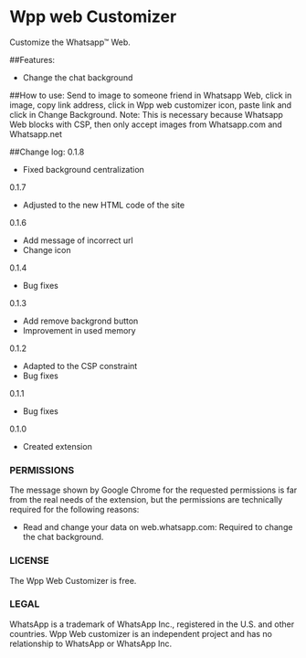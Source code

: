 # Wpp web Customizer
Customize the Whatsapp™ Web.

##Features:
- Change the chat background

##How to use:
Send to image to someone friend in Whatsapp Web, click in image, copy link address, click in Wpp web customizer icon, paste link and click in Change Background.
Note: This is necessary because Whatsapp Web blocks with CSP, then only accept images from Whatsapp.com and Whatsapp.net

##Change log:
0.1.8
- Fixed background centralization

0.1.7
- Adjusted to the new HTML code of the site

0.1.6
- Add message of incorrect url
- Change icon

0.1.4
- Bug fixes

0.1.3
- Add remove backgrond button
- Improvement in used memory

0.1.2
- Adapted to the CSP constraint
- Bug fixes

0.1.1
- Bug fixes

0.1.0
- Created extension

### PERMISSIONS
The message shown by Google Chrome for the requested permissions is far from the real needs of the extension, but the permissions are technically required for the following reasons:

- Read and change your data on web.whatsapp.com: Required to change the chat background.

### LICENSE
The Wpp Web Customizer is free.

### LEGAL
WhatsApp is a trademark of WhatsApp Inc., registered in the U.S. and other countries. Wpp Web customizer is an independent project and has no relationship to WhatsApp or WhatsApp Inc.
